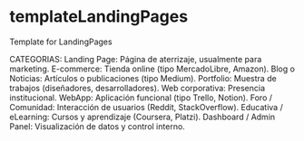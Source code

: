 # templateLandingPages
Template for LandingPages

CATEGORIAS:
Landing Page: Página de aterrizaje, usualmente para marketing.
E-commerce: Tienda online (tipo MercadoLibre, Amazon).
Blog o Noticias: Artículos o publicaciones (tipo Medium).
Portfolio: Muestra de trabajos (diseñadores, desarrolladores).
Web corporativa: Presencia institucional.
WebApp: Aplicación funcional (tipo Trello, Notion).
Foro / Comunidad: Interacción de usuarios (Reddit, StackOverflow).
Educativa / eLearning: Cursos y aprendizaje (Coursera, Platzi).
Dashboard / Admin Panel: Visualización de datos y control interno.
